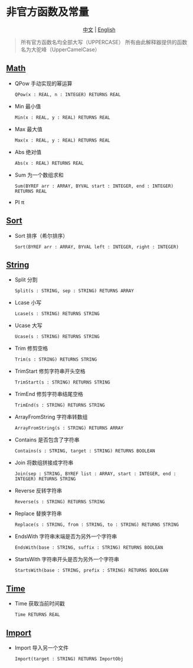 # 非官方函数及常量

<p align="center">
<a href="./README_cn.md">中文</a> | <a href="./README.md">English</a>
</p>

> 所有官方函数名均全部大写（UPPERCASE）
> 所有由此解释器提供的函数名为大驼峰（UpperCamelCase）

## [Math](./math.cpc)
* QPow 手动实现的幂运算
    ```
    QPow(x : REAL, n : INTEGER) RETURNS REAL
    ```
* Min 最小值
    ```
    Min(x : REAL, y : REAL) RETURNS REAL
    ```
* Max 最大值
    ```
    Max(x : REAL, y : REAL) RETURNS REAL
    ```
* Abs 绝对值
    ```
    Abs(x : REAL) RETURNS REAL
    ```
* Sum 为一个数组求和
    ```
    Sum(BYREF arr : ARRAY, BYVAL start : INTEGER, end : INTEGER) RETURNS REAL
    ```
* PI π

## [Sort](./sort.cpc)
* Sort 排序（希尔排序）
    ```
    Sort(BYREF arr : ARRAY, BYVAL left : INTEGER, right : INTEGER)
    ```

## [String](./string.cpc)
* Split 分割
    ```
    Split(s : STRING, sep : STRING) RETURNS ARRAY
    ```
* Lcase 小写
    ```
    Lcase(s : STRING) RETURNS STRING
    ```
* Ucase 大写
    ```
    Ucase(s : STRING) RETURNS STRING
    ```
* Trim 修剪空格
    ```
    Trim(s : STRING) RETURNS STRING
    ```
* TrimStart 修剪字符串开头空格
    ```
    TrimStart(s : STRING) RETURNS STRING
    ```
* TrimEnd 修剪字符串结尾空格
    ```
    TrimEnd(s : STRING) RETURNS STRING
    ```
* ArrayFromString 字符串转数组
    ```
    ArrayFromString(s : STRING) RETURNS ARRAY
    ```
* Contains 是否包含了字符串
    ```
    Contains(s : STRING, target : STRING) RETURNS BOOLEAN
    ```
* Join 将数组拼接成字符串
    ```
    Join(sep : STRING, BYREF list : ARRAY, start : INTEGER, end : INTEGER) RETURNS STRING
    ```
* Reverse 反转字符串
    ```
    Reverse(s : STRING) RETURNS STRING
    ```
* Replace 替换字符串
    ```
    Replace(s : STRING, from : STRING, to : STRING) RETURNS STRING
    ```
* EndsWith 字符串末端是否为另外一个字符串
    ```
    EndsWith(base : STRING, suffix : STRING) RETURNS BOOLEAN
    ```
* StartsWith 字符串开头是否为另外一个字符串
    ```
    StartsWith(base : STRING, prefix : STRING) RETURNS BOOLEAN
    ```

## [Time](./time.cpc)
* Time 获取当前时间戳
    ```
    Time RETURNS REAL
    ```

## [Import](./import.cpc)
* Import 导入另一个文件
    ```
    Import(target : STRING) RETURNS ImportObj
    ```
